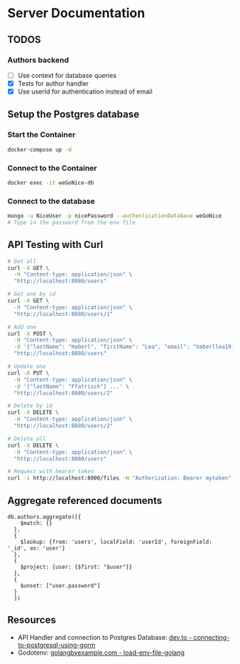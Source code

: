 # Server Documentation

## TODOS

### Authors backend

- [ ] Use context for database queries
- [x] Tests for author handler
- [x] Use userId for authentication instead of email

## Setup the Postgres database

### Start the Container

```bash
docker-compose up -d
```

### Connect to the Container

```bash
docker exec -it weGoNice-db
```

### Connect to the database

```bash
mongo -u NiceUser -p nicePassword --authenticationDatabase weGoNice
# Type in the password from the env file
```

## API Testing with Curl

```bash
# Get all
curl -X GET \
  -H "Content-type: application/json" \
  "http://localhost:8080/users"

# Get one by id
curl -X GET \
  -H "Content-type: application/json" \
  "http://localhost:8080/users/1"

# Add one
curl -X POST \
  -H "Content-type: application/json" \
  -d '{"lastName": "Haberl", "firstName": "Lea", "email": "haberllea1911@gmail.com"}' \
  "http://localhost:8080/users"

# Update one
curl -X PUT \
  -H "Content-type: application/json" \
  -d '{"lastName": "Pfatrisch"} ...' \
  "http://localhost:8080/users/2"

# Delete by id
curl -X DELETE \
  -H "Content-type: application/json" \
  "http://localhost:8080/users/2"

# Delete all
curl -X DELETE \
  -H "Content-type: application/json" \
  "http://localhost:8080/users"

# Request with bearer token
curl -i http://localhost:8000/files -H "Authorization: Bearer mytoken"
```

## Aggregate referenced documents

```mongo
db.authors.aggregate([{
    $match: {}
  },
  {
    $lookup: {from: 'users', localField: 'userId', foreignField: '_id', as: 'user'}
  },
  {
    $project: {user: {$first: "$user"}}
  },
  {
    $unset: ["user.password"]
  }
  ])
```

## Resources

- API Handler and connection to Postgres Database: [dev.to - connecting-to-postgresql-using-gorm](https://dev.to/karanpratapsingh/connecting-to-postgresql-using-gorm-24fj)
- Godotenv: [golangbyexample.com - load-env-file-golang](https://golangbyexample.com/load-env-fiie-golang/)
